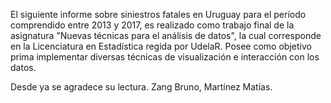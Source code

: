 El siguiente informe sobre siniestros fatales en Uruguay para el período comprendido entre 2013 y 2017, es realizado como trabajo final de la asignatura "Nuevas técnicas para el análisis de datos", la cual corresponde en la Licenciatura en Estadística regida por UdelaR. Posee como objetivo prima implementar diversas técnicas de visualización e interacción con los datos.

Desde ya se agradece su lectura.
                                                        Zang Bruno, Martínez Matías.
